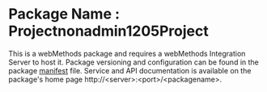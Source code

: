 # Package Name : Projectnonadmin1205Project
This is a webMethods package and requires a webMethods Integration Server to host it. Package versioning and configuration can be found in the package [manifest](./Projectnonadmin1205Project/manifest.v3) file. Service and API documentation is available on the package's home page http://&lt;server&gt;:&lt;port&gt;/&lt;packagename>.